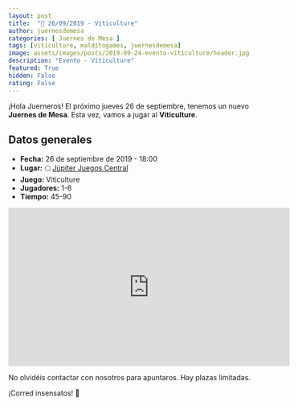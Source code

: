 ```yaml
---
layout: post
title:  "📆 26/09/2019 - Viticulture"
author: juernesdemesa
categories: [ Juernes de Mesa ]
tags: [viticulture, malditogames, juernesdemesa]
image: assets/images/posts/2019-09-24-evento-viticulture/header.jpg
description: "Evento - Viticulture"
featured: True
hidden: False
rating: False
---
```


¡Hola Juerneros! El próximo jueves 26 de septiembre, tenemos un nuevo **Juernes de Mesa**. Esta vez, vamos a jugar al **Viticulture**.

## Datos generales

* **Fecha:** 26 de septiembre de 2019 - 18:00
* **Lugar:** 🌕 [Júpiter Juegos Central](https://www.jupiterjuegos.com/tiendas/) 
* **Juego:** Viticulture
* **Jugadores:** 1-6
* **Tiempo:** 45-90

<iframe width="560" height="315" src="https://www.youtube.com/embed/Manz-8dk8nQ" frameborder="0" allow="accelerometer; autoplay; encrypted-media; gyroscope; picture-in-picture" allowfullscreen></iframe>

No olvidéis contactar con nosotros para apuntaros. Hay plazas limitadas. 

¡Corred insensatos! 🧙